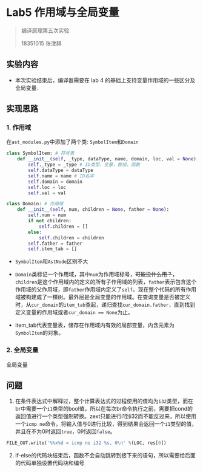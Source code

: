 # Lab5 作用域与全局变量

> 编译原理第五次实验
>
> 18351015 张津赫

## 实验内容

- 本次实验结束后，编译器需要在 lab 4 的基础上支持变量作用域的一些区分及全局变量.

## 实现思路

### 1. 作用域

在`ast_modules.py`中添加了两个类: `SymbolItem`和`Domain`

```python
class SymbolItem: # 符号表
    def __init__(self, _type, dataType, name, domain, loc, val = None):
        self._type = _type # ID类型，变量，数组，函数
        self.dataType = dataType
        self.name = name # ID名字
        self.domain = domain
        self.loc = loc
        self.val = val

class Domain: # 作用域
    def __init__(self, num, children = None, father = None):
        self.num = num
        if not children:
            self.children = []
        else:
            self.children = children
        self.father = father
        self.item_tab = []
```

- `SymbolItem`和`AstNode`区别不大

- `Domain`类标记一个作用域，其中`num`为作用域标号，~~可能没什么用？~~，`children`是这个作用域内的定义的所有子作用域的列表，`father`表示包含这个作用域的父作用域，即`father`作用域内定义了`self`。现在整个代码的所有作用域被构建成了一棵树。最外层是全局变量的作用域。在查询变量是否被定义时，从`cur_domain`的`item_tab`查起，递归查找`cur_domain.father`，直到找到定义变量的作用域或者`cur_domain == None`为止。
- item_tab代表变量表，储存在作用域内有效的局部变量，内含元素为`SymbolItem`的对象。

### 2. 全局变量

全局变量

## 问题

1. 在条件表达式中解释过，整个计算表达式的过程使用的值均为`i32`类型，而在br中需要一个`i1`类型的bool值，所以在每次br命令执行之前，需要把cond的返回值进行一个类型强制转换。zext只能进行i1到i32而不能反过来，所以使用一个`icmp ne`命令，将输入值与0进行比较，得到结果会返回一个`i1`类型的值，并且在不为0时返回`true`，0时返回`false`。

```python
FILE_OUT.write('%%x%d = icmp ne i32 %s, 0\n' %(LOC, res[0])
```

2. if-else的代码块结束后，函数不会自动跳转到接下来的语句，所以需要给后面的代码单独设置代码块和编号

